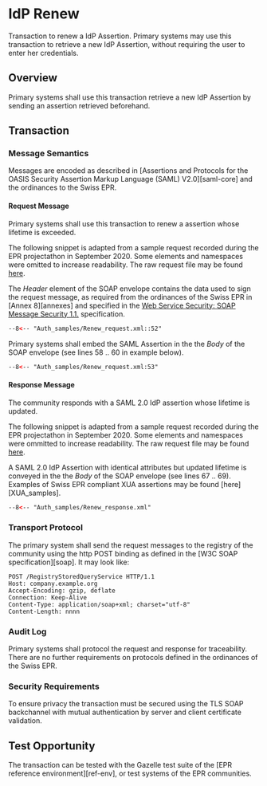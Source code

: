 # IdP Renew

Transaction to renew a IdP Assertion. Primary systems may use this transaction to retrieve a new IdP Assertion, without requiring the user to enter her credentials.

## Overview

Primary systems shall use this transaction retrieve a new IdP Assertion by sending an assertion retrieved beforehand.   

## Transaction

### Message Semantics

Messages are encoded as described in [Assertions and Protocols for the OASIS Security Assertion Markup Language (SAML) V2.0][saml-core] and the ordinances to the Swiss EPR.

#### Request Message

Primary systems shall use this transaction to renew a assertion whose lifetime is exceeded.

The following snippet is adapted from a sample request recorded during the EPR projectathon in September 2020. Some elements
and namespaces were omitted to increase readability. The raw request file may be found [here](https://github.com/ehealthsuisse/EPR-by-example/tree/main/Auth_samples/Renew_request_raw.xml).

The *Header* element of the SOAP envelope contains the data used to sign the request message, as required from the ordinances of the Swiss EPR in [Annex 8][annexes] and specified in the [Web Service Security: SOAP Message Security 1.1.](https://www.oasis-open.org/committees/download.php/16790/wss-v1.1-spec-os-SOAPMessageSecurity.pdf) specification.

```xml title="SOAP header" linenums="1"
--8<-- "Auth_samples/Renew_request.xml::52"
```

Primary systems shall embed the SAML Assertion in the the *Body* of the SOAP envelope (see lines 58 .. 60 in example 
below).

```xml title="SOAP body" linenums="53"
--8<-- "Auth_samples/Renew_request.xml:53"
```

#### Response Message

The community responds with a SAML 2.0 IdP assertion whose lifetime is updated.  

The following snippet is adapted from a sample request recorded during the EPR projectathon in September 2020. Some elements
and namespaces were ommitted to increase readability. The raw request file may be found [here](https://github.com/ehealthsuisse/EPR-by-example/tree/main/Auth_samples/Renew_response_raw.xml).

A SAML 2.0 IdP Assertion with identical attributes but updated lifetime is conveyed in the the *Body* of the SOAP envelope (see lines 67 .. 69). Examples of Swiss EPR compliant XUA assertions may be found [here][XUA_samples].

```xml title="Response" linenums="1"
--8<-- "Auth_samples/Renew_response.xml"
```

### Transport Protocol

The primary system shall send the request messages to the registry of the community using the http POST binding as defined
in the [W3C SOAP specification][soap]. It may look like:  

```http linenums="1"
POST /RegistryStoredQueryService HTTP/1.1
Host: company.example.org
Accept-Encoding: gzip, deflate
Connection: Keep-Alive
Content-Type: application/soap+xml; charset="utf-8"
Content-Length: nnnn  
```

### Audit Log

Primary systems shall protocol the request and response for traceability. There are no further requirements on protocols defined in the ordinances of the Swiss EPR.  

### Security Requirements  

To ensure privacy the transaction must be secured using the TLS SOAP backchannel with mutual authentication by server and client certificate validation.

## Test Opportunity

The transaction can be tested with the Gazelle test suite of the [EPR reference environment][ref-env], or test systems of the EPR communities.

